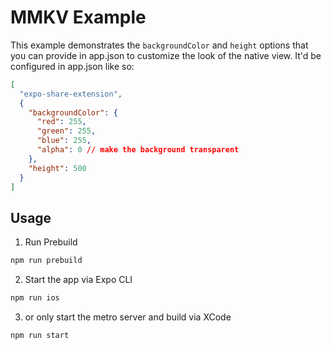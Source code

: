 # MMKV Example

This example demonstrates the `backgroundColor` and `height` options that you can provide in app.json to customize the look of the native view. It'd be configured in app.json like so:

```json
[
  "expo-share-extension",
  {
    "backgroundColor": {
      "red": 255,
      "green": 255,
      "blue": 255,
      "alpha": 0 // make the background transparent
    },
    "height": 500
  }
]
```

## Usage

1. Run Prebuild

```bash
npm run prebuild
```

2. Start the app via Expo CLI

```bash
npm run ios
```

3. or only start the metro server and build via XCode

```bash
npm run start
```
